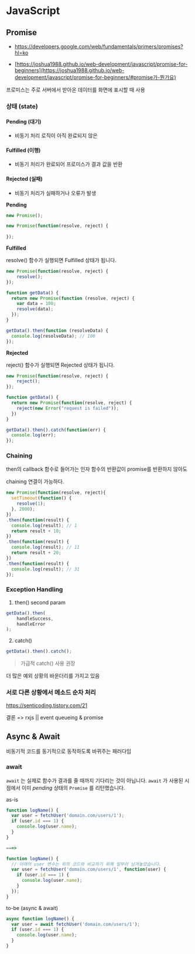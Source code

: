 # JavaScript

## Promise



- https://developers.google.com/web/fundamentals/primers/promises?hl=ko

- [https://joshua1988.github.io/web-development/javascript/promise-for-beginners](https://joshua1988.github.io/web-development/javascript/promise-for-beginners/#promise가-뭔가요)



프로미스는 주로 서버에서 받아온 데이터를 화면에 표시할 때 사용

### 상태 (state)



#### Pending (대기)

- 비동기 처리 로직이 아직 완료되지 않은

#### Fulfilled (이행)

- 비동기 처리가 완료되어 프로미스가 결과 값을 반환

#### Rejected (실패)

- 비동기 처리가 실패하거나 오류가 발생



**Pending**

```javascript
new Promise();
```

```javascript
new Promise(function(resolve, reject) {
  
});
```



**Fulfilled**

resolve() 함수가 실행되면 Fulfilled 상태가 됩니다.

```javascript
new Promise(function(resolve, reject) {
	resolve();
});
```

```javascript
function getData() {
  return new Promise(function (resolve, reject) {
    var data = 100;
    resolve(data);
  });
}

getData().then(function (resolveData) {
  console.log(resolveData); // 100
});
```



**Rejected**

reject() 함수가 실행되면 Rejected 상태가 됩니다.

```javascript
new Promise(function(resolve, reject) {
	reject();
});
```

```javascript
function getData() {
  return new Promise(function(resolve, reject) {
    reject(new Error("request is failed"));
  })
}

getData().then().catch(function(err) {
  console.log(err);
});
```





### Chaining

then의 callback 함수로 들어가는 인자 함수의 반환값이 promise를 반환하지 않아도

chaining 연결이 가능하다.

```javascript
new Promise(function(resolve, reject){
  setTimeout(function() {
    resolve(1);
  }, 2000);
})
.then(function(result) {
  console.log(result); // 1
  return result + 10;
})
.then(function(result) {
  console.log(result); // 11
  return result + 20;
})
.then(function(result) {
  console.log(result); // 31
});
```





### Exception Handling



1. then() second param

```javascript
getData().then(
	handleSuccess,
	handleError
);
```



2. catch()

```javascript
getData().then().catch();
```



> 가급적 catch() 사용 권장

더 많은 예외 상황의 바운더리를 가지고 있음



### 서로 다른 상황에서 메소드 순차 처리

https://senticoding.tistory.com/21

결론 => rxjs || event queueing & promise



## Async & Await

비동기적 코드를 동기적으로 동작하도록 바뀌주는 패러다임



### await

`await` 는 실제로 함수가 결과를 줄 때까지 기다리는 것이 아닙니다. `await` 가 사용된 시점에서 이미 *pending* 상태의 `Promise` 를 리턴했습니다.



as-is

```javascript
function logName() {
  var user = fetchUser('domain.com/users/1');
  if (user.id === 1) {
    console.log(user.name);
  }
}

===>

function logName() {
  // 아래의 user 변수는 위의 코드와 비교하기 위해 일부러 남겨놓았습니다.
  var user = fetchUser('domain.com/users/1', function(user) {
    if (user.id === 1) {
      console.log(user.name);
    }
  });
}
```



to-be (async & await)

```javascript
async function logName() {
  var user = await fetchUser('domain.com/users/1');
  if (user.id === 1) {
    console.log(user.name);
  }
}
```

